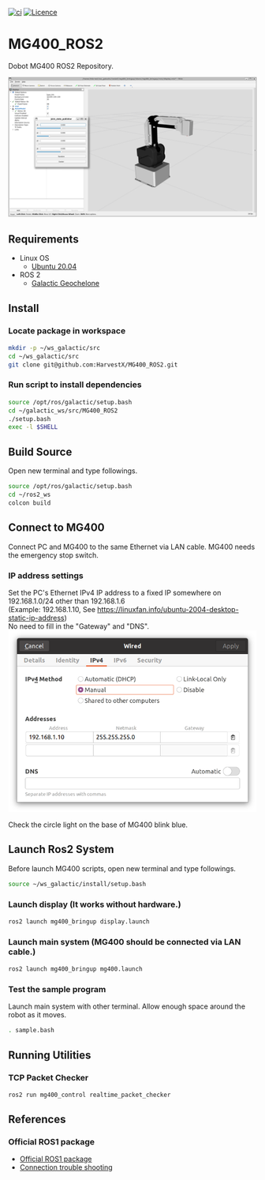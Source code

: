 [![ci](https://github.com/HarvestX/MG400_ROS2/actions/workflows/ci.yml/badge.svg)](https://github.com/HarvestX/MG400_ROS2/actions/workflows/ci.yml)
[![Licence](https://img.shields.io/badge/License-Apache%202.0-blue.svg)](https://opensource.org/licenses/Apache-2.0)

# MG400_ROS2
Dobot MG400 ROS2 Repository.

![Image](https://github.com/HarvestX/MG400_ROS2/blob/main/media/display.png?raw=true)


## Requirements
- Linux OS
  - [Ubuntu 20.04](https://releases.ubuntu.com/20.04/)
- ROS 2
  - [Galactic Geochelone](https://index.ros.org/doc/ros2/Installation/Galactic/)


## Install
### Locate package in workspace
```bash
mkdir -p ~/ws_galactic/src
cd ~/ws_galactic/src
git clone git@github.com:HarvestX/MG400_ROS2.git
```

### Run script to install dependencies
```bash
source /opt/ros/galactic/setup.bash
cd ~/galactic_ws/src/MG400_ROS2
./setup.bash
exec -l $SHELL
```

## Build Source
Open new terminal and type followings.
```bash
source /opt/ros/galactic/setup.bash
cd ~/ros2_ws
colcon build
```

## Connect to MG400
Connect PC and MG400 to the same Ethernet via LAN cable.
MG400 needs the emergency stop switch.

### IP address settings
Set the PC's Ethernet IPv4 IP address to a fixed IP somewhere on 192.168.1.0/24 other than 192.168.1.6  
(Example: 192.168.1.10, See https://linuxfan.info/ubuntu-2004-desktop-static-ip-address)  
No need to fill in the "Gateway" and "DNS".  
![Image](https://github.com/HarvestX/MG400_ROS2/blob/main/media/IPv4_settings.png?raw=true)

Check the circle light on the base of MG400 blink blue.

## Launch Ros2 System
Before launch MG400 scripts, open new terminal and type followings.
```bash
source ~/ws_galactic/install/setup.bash
```

### Launch display (It works without hardware.)
```bash
ros2 launch mg400_bringup display.launch
```

### Launch main system (MG400 should be connected via LAN cable.)
```bash
ros2 launch mg400_bringup mg400.launch
```

### Test the sample program
Launch main system with other terminal.
Allow enough space around the robot as it moves.
```bash
. sample.bash
```

## Running Utilities
### TCP Packet Checker
```bash
ros2 run mg400_control realtime_packet_checker
```

## References
### Official ROS1 package
- [Official ROS1 package](https://github.com/Dobot-Arm/MG400_ROS)
- [Connection trouble shooting](https://drive.google.com/file/d/1XZdcXGPddbkGDYDBaovpLm1Mz8kck3Tj/view)
